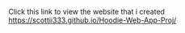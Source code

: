 Click this link to view the website that i created https://scottii333.github.io/Hoodie-Web-App-Proj/

